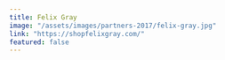```yaml
---
title: Felix Gray
image: "/assets/images/partners-2017/felix-gray.jpg"
link: "https://shopfelixgray.com/"
featured: false
---
```

